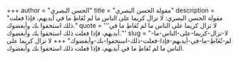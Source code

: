 +++
author = "الحسن البصري"
title = "مقولة الحسن البصري"
description = "مقولة الحسن البصري: لا تزال كريما على الناس ما لم تُعَاطِ ما في أيديهم، فإذا فعلت ذلك استخفوا بك وأبغضوك."
quote = '''لا تزال كريما على الناس ما لم تُعَاطِ ما في أيديهم، فإذا فعلت ذلك استخفوا بك وأبغضوك.'''
slug = "لا-تزال-كريما-على-الناس-ما-لم-تُعَاطِ-ما-في-أيديهم-فإذا-فعلت-ذلك-استخفوا-بك-وأبغضوك"
+++
لا تزال كريما على الناس ما لم تُعَاطِ ما في أيديهم، فإذا فعلت ذلك استخفوا بك وأبغضوك.
